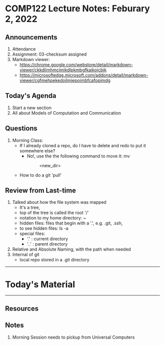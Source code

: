 # COMP122 Lecture Notes: Feburary 2, 2022

## Announcements
   1. Attendance
   1. Assignment: 03-checksum assigned
   1. Markdown viewer:
   	  - https://chrome.google.com/webstore/detail/markdown-viewer/ckkdlimhmcjmikdlpkmbgfkaikojcbjk
   	  - https://microsoftedge.microsoft.com/addons/detail/markdown-viewer/cgfmehpekedojlmjepoimbfcafopimdg


## Today's Agenda
   1. Start a new section
   1. All about Models of Computation and Communication


## Questions
   1. Morning Class:
      - If I already cloned a repo, do I have to delete and redo to put it somewhere else?
         * No!, use the the following command to move it: mv <dir> <new_dir>
      - How to do a git 'pull'
 
## Review from Last-time
   1. Talked about how the file system was mapped
      - It's a tree,
      - top of the tree is called the root '/'
      - notation to my home directory: ~
      - hidden files: files that begin with a '.', e.g. .git, .ssh, 
      - to see hidden files:  ls -a
      - special files:  
          - '.'  : current directory
          - '..' : parent directory
   1. Relative and Absolute Naming, with the path when needed
   1. Internal of git
      - local repo stored in a .git directory

 
---
# Today's Material

   

---
## Resources
## Notes
   1. Morning Session needs to pickup from Universal Computers
   